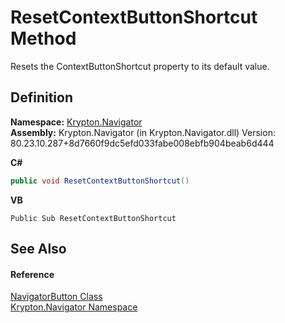 # ResetContextButtonShortcut Method


Resets the ContextButtonShortcut property to its default value.



## Definition
**Namespace:** <a href="a21ac074-d119-3dc6-bd1c-d3a12c0128bc.md">Krypton.Navigator</a>  
**Assembly:** Krypton.Navigator (in Krypton.Navigator.dll) Version: 80.23.10.287+8d7660f9dc5efd033fabe008ebfb904beab6d444

**C#**
``` C#
public void ResetContextButtonShortcut()
```
**VB**
``` VB
Public Sub ResetContextButtonShortcut
```



## See Also


#### Reference
<a href="b5789161-5ec6-c628-89dc-1f832a858116.md">NavigatorButton Class</a>  
<a href="a21ac074-d119-3dc6-bd1c-d3a12c0128bc.md">Krypton.Navigator Namespace</a>  

